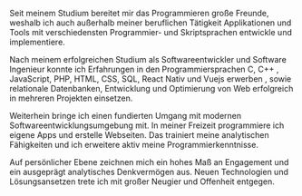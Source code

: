 Seit meinem Studium bereitet mir das Programmieren große Freunde, weshalb ich auch außerhalb meiner beruflichen Tätigkeit Applikationen und Tools mit verschiedensten Programmier- und Skriptsprachen entwickle und implementiere.

Nach meinem erfolgreichen Studium als Softwareentwickler und Software Ingenieur konnte ich Erfahrungen in den Programmiersprachen C, C++ , JavaScript, PHP, HTML, CSS, SQL, React Nativ und Vuejs erwerben , sowie relationale Datenbanken, Entwicklung und Optimierung von Web erfolgreich in mehreren Projekten einsetzen.

Weiterhein bringe ich einen fundierten Umgang mit modernen Softwareentwicklungsumgebung mit. In meiner Freizeit programmiere ich eigene Apps und erstelle Webseiten. Das trainiert meine analytischen Fähigkeiten und ich erweitere aktiv meine Programmierkenntnisse. 

Auf persönlicher Ebene zeichnen mich ein hohes Maß an Engagement und ein ausgeprägt analytisches Denkvermögen aus. Neuen Technologien und Lösungsansetzen trete ich mit großer Neugier und Offenheit entgegen. 
